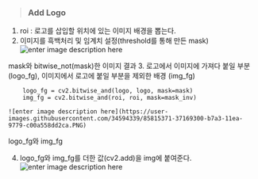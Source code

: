 > ### Add Logo
1. roi : 로고를 삽입할 위치에 있는 이미지 배경을 뽑는다.
2.  이미지를 흑백처리 및 임계치 설정(threshold를 통해 만든 mask)
![enter image description here](https://user-images.githubusercontent.com/34594339/85815227-d7b88300-b7a2-11ea-9063-d8c1a199d2dc.PNG)

mask와 bitwise_not(mask)한 이미지 결과
3. 로고에서 이미지에 가져다 붙일 부분 (logo_fg), 이미지에서 로고에 붙일 부분을 제외한 배경 (img_fg)

	    logo_fg = cv2.bitwise_and(logo, logo, mask=mask)  
		img_fg = cv2.bitwise_and(roi, roi, mask=mask_inv)
		
	![enter image description here](https://user-images.githubusercontent.com/34594339/85815371-37169300-b7a3-11ea-9779-c00a558dd2ca.PNG)
logo_fg와 img_fg

4. logo_fg와 img_fg를 더한 값(cv2.add)을 img에 붙여준다.
![enter image description here](https://user-images.githubusercontent.com/34594339/85815604-d6d42100-b7a3-11ea-9603-a3f8c7aa2f0a.PNG)
